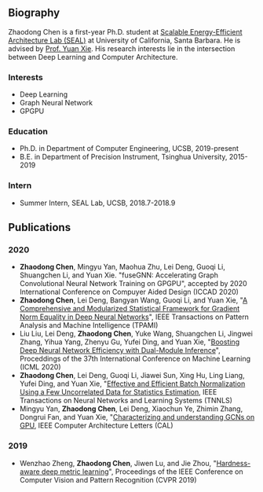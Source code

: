 ## Biography

Zhaodong Chen is a first-year Ph.D. student at [Scalable Energy-Efficient Architecture Lab (SEAL)](https://seal.ece.ucsb.edu) at University of California, Santa Barbara. He is advised by [Prof. Yuan Xie](https://web.ece.ucsb.edu/~yuanxie/). His research interests lie in the intersection between Deep Learning and Computer Architecture.

### Interests

* Deep Learning
* Graph Neural Network
* GPGPU

### Education

* Ph.D. in Department of Computer Engineering, UCSB, 2019-present
* B.E.  in Department of Precision Instrument, Tsinghua University, 2015-2019

### Intern
* Summer Intern, SEAL Lab, UCSB, 2018.7-2018.9

## Publications

### 2020
* **Zhaodong Chen**, Mingyu Yan, Maohua Zhu, Lei Deng, Guoqi Li, Shuangchen Li, and Yuan Xie. "fuseGNN: Accelerating Graph Convolutional Neural Network Training on GPGPU", accepted by 2020 International Conference on Compuyer Aided Design (ICCAD 2020)
* **Zhaodong Chen**, Lei Deng, Bangyan Wang, Guoqi Li, and Yuan Xie, "[A Comprehensive and Modularized Statistical Framework for Gradient Norm Equality in Deep Neural Networks](https://ieeexplore.ieee.org/document/9143512)", IEEE Transactions on Pattern Analysis and Machine Intelligence (TPAMI)
* Liu Liu, Lei Deng, **Zhaodong Chen**, Yuke Wang, Shuangchen Li, Jingwei Zhang, Yihua Yang, Zhenyu Gu, Yufei Ding, and Yuan Xie, "[Boosting Deep Neural Network Efficiency with Dual-Module Inference](https://proceedings.icml.cc/static/paper_files/icml/2020/5569-Paper.pdf)", Proceddings of the 37th International Conference on Machine Learning (ICML 2020)
* **Zhaodong Chen**, Lei Deng, Guoqi Li, Jiawei Sun, Xing Hu, Ling Liang, Yufei Ding, and Yuan Xie, "[Effective and Efficient Batch Normalization Using a Few Uncorrelated Data for Statistics Estimation](https://ieeexplore.ieee.org/stamp/stamp.jsp?arnumber=9046854), IEEE Transactions on Neural Networks and Learning Systems (TNNLS)
* Mingyu Yan, **Zhaodong Chen**, Lei Deng, Xiaochun Ye, Zhimin Zhang, Dongrui Fan, and Yuan Xie, "[Characterizing and understanding GCNs on GPU](https://ieeexplore.ieee.org/stamp/stamp.jsp?arnumber=8976117), IEEE Computer Architecture Letters (CAL)

### 2019
* Wenzhao Zheng, **Zhaodong Chen**, Jiwen Lu, and Jie Zhou, "[Hardness-aware deep metric learning](https://openaccess.thecvf.com/content_CVPR_2019/papers/Zheng_Hardness-Aware_Deep_Metric_Learning_CVPR_2019_paper.pdf)", Proceedings of the IEEE Conference on Computer Vision and Pattern Recognition (CVPR 2019)
